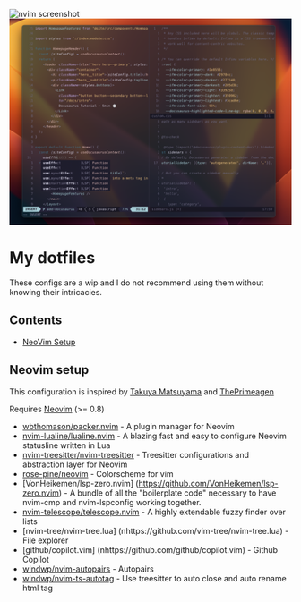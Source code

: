 ![nvim screenshot](./images/fish.png)
![nvim screenshot](./images/nvim.png)

# My dotfiles

These configs are a wip and I do not recommend using them without knowing their intricacies.

## Contents

- [NeoVim Setup](#Neovim-Setup)


## Neovim setup

This configuration is inspired by [Takuya Matsuyama](https://github.com/craftzdog/) and [ThePrimeagen](https://github.com/ThePrimeagen/) <br/>

Requires [Neovim](https://neovim.io/) (>= 0.8)

- [wbthomason/packer.nvim](https://github.com/wbthomason/packer.nvim) - A plugin manager for Neovim
- [nvim-lualine/lualine.nvim](https://github.com/nvim-lualine/lualine.nvim) - A blazing fast and easy to configure Neovim statusline written in Lua
- [nvim-treesitter/nvim-treesitter](https://github.com/nvim-treesitter/nvim-treesitter) -  Treesitter configurations and abstraction layer for Neovim
- [rose-pine/neovim](https://github.com/rose-pine/neovim) - Colorscheme for vim
- [VonHeikemen/lsp-zero.nvim] (https://github.com/VonHeikemen/lsp-zero.nvim) - A bundle of all the "boilerplate code" necessary to have nvim-cmp and nvim-lspconfig working together. 
- [nvim-telescope/telescope.nvim](https://github.com/nvim-telescope/telescope.nvim) - A highly extendable fuzzy finder over lists
- [nvim-tree/nvim-tree.lua] (nhttps://github.com/vim-tree/nvim-tree.lua) - File explorer
- [github/copilot.vim] (nhttps://github.com/github/copilot.vim) - Github Copilot 
- [windwp/nvim-autopairs](https://github.com/windwp/nvim-autopairs) - Autopairs
- [windwp/nvim-ts-autotag](https://github.com/windwp/nvim-ts-autotag) - Use treesitter to auto close and auto rename html tag
